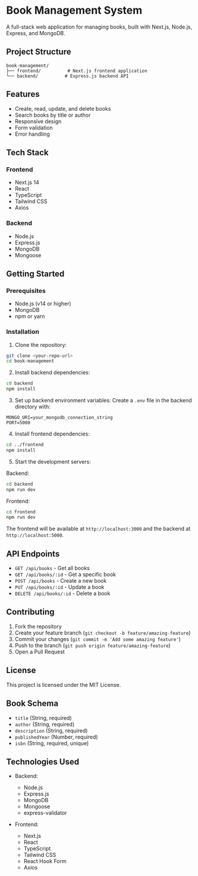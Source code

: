 # Book Management System

A full-stack web application for managing books, built with Next.js, Node.js, Express, and MongoDB.

## Project Structure

```
book-management/
├── frontend/          # Next.js frontend application
└── backend/          # Express.js backend API
```

## Features

- Create, read, update, and delete books
- Search books by title or author
- Responsive design
- Form validation
- Error handling

## Tech Stack

### Frontend
- Next.js 14
- React
- TypeScript
- Tailwind CSS
- Axios

### Backend
- Node.js
- Express.js
- MongoDB
- Mongoose

## Getting Started

### Prerequisites

- Node.js (v14 or higher)
- MongoDB
- npm or yarn

### Installation

1. Clone the repository:
```bash
git clone <your-repo-url>
cd book-management
```

2. Install backend dependencies:
```bash
cd backend
npm install
```

3. Set up backend environment variables:
Create a `.env` file in the backend directory with:
```
MONGO_URI=your_mongodb_connection_string
PORT=5000
```

4. Install frontend dependencies:
```bash
cd ../frontend
npm install
```

5. Start the development servers:

Backend:
```bash
cd backend
npm run dev
```

Frontend:
```bash
cd frontend
npm run dev
```

The frontend will be available at `http://localhost:3000` and the backend at `http://localhost:5000`.

## API Endpoints

- `GET /api/books` - Get all books
- `GET /api/books/:id` - Get a specific book
- `POST /api/books` - Create a new book
- `PUT /api/books/:id` - Update a book
- `DELETE /api/books/:id` - Delete a book

## Contributing

1. Fork the repository
2. Create your feature branch (`git checkout -b feature/amazing-feature`)
3. Commit your changes (`git commit -m 'Add some amazing feature'`)
4. Push to the branch (`git push origin feature/amazing-feature`)
5. Open a Pull Request

## License

This project is licensed under the MIT License.

## Book Schema

- `title` (String, required)
- `author` (String, required)
- `description` (String, required)
- `publishedYear` (Number, required)
- `isbn` (String, required, unique)

## Technologies Used

- Backend:
  - Node.js
  - Express.js
  - MongoDB
  - Mongoose
  - express-validator

- Frontend:
  - Next.js
  - React
  - TypeScript
  - Tailwind CSS
  - React Hook Form
  - Axios 